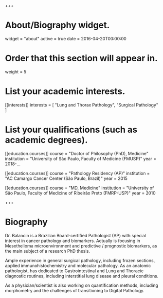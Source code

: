 +++
# About/Biography widget.
widget = "about"
active = true
date = 2016-04-20T00:00:00

# Order that this section will appear in.
weight = 5

# List your academic interests.
[[interests]]
  interests = [
    "Lung and Thorax Pathology",
    "Surgical Pathology"
    ]
    
# List your qualifications (such as academic degrees).
[[education.courses]]
  course = "Doctor of Philosophy (PhD), Medicine"
  institution = "University of São Paulo, Faculty of Medicine (FMUSP)"
  year = 2018-...

[[education.courses]]
  course = "Pathology Residency (AP)"
  institution = "AC Camargo Cancer Center (São Paulo, Brazil)"
  year = 2015

[[education.courses]]
  course = "MD, Medicine"
  institution = "University of São Paulo, Faculty of Medicine of Ribeirão Preto (FMRP-USP)"
  year = 2010

+++

# Biography

Dr. Balancin is a Brazilian Board-certified Pathologist (AP) with special interest in cancer pathology and biomarkers. Actually is focusing in Mesothelioma microenvironment and predictive / prognostic biomarkers, as the main subject of a research PhD thesis.

Ample experience in general surgical pathology, including frozen sections, applied immunohistochemistry and molecular pathology. As an anatomic pathologist, has dedicated to Gastrointestinal and Lung and Thoracic diagnostic routines, including interstitial lung disease and pleural conditions.

As a physician/scientist is also working on quantification methods, including morphometry and the challenges of transitioning to Digital Pathology.
